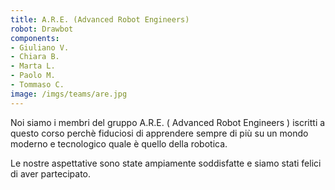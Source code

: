 ```yaml
---
title: A.R.E. (Advanced Robot Engineers)
robot: Drawbot
components:
- Giuliano V.
- Chiara B.
- Marta L.
- Paolo M.
- Tommaso C.
image: /imgs/teams/are.jpg
---
```



Noi siamo i membri del gruppo A.R.E. ( Advanced Robot Engineers ) iscritti a questo corso perchè fiduciosi di apprendere sempre di più su un mondo moderno e tecnologico quale è quello della robotica. 

Le nostre aspettative sono state ampiamente soddisfatte e siamo stati felici di aver partecipato.
